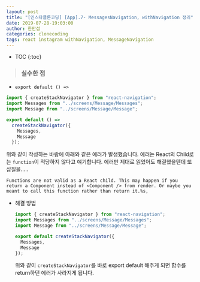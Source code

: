 ```yaml
---
layout: post
title: "[인스타클론코딩] [App].7- MessagesNavigation, withNavigation 정리"
date: 2019-07-28-19:03:00
author: 한만섭
categories: clonecoding
tags: react instagram withNavigation, MessageNavigation
---
```


* TOC
{:toc}





















> ### 실수한 점 

* `export default () => `

```js
import { createStackNavigator } from "react-navigation";
import Messages from "../screens/Message/Messages";
import Message from "../screens/Message/Message";

export default () =>
  createStackNavigator({
    Messages,
    Message
  });

```

위와 같이 작성하는 바람에 아래와 같은 에러가 발생했습니다. 에러는 React의 Child로는 `function`이 적당하지 않다고 얘기합니다. 에러만 제대로 읽었어도 해결했을텐데 또 삽질을.....

```
Functions are not valid as a React child. This may happen if you return a Component instead of <Component /> from render. Or maybe you meant to call this function rather than return it.%s, 
```

* 해결 방법 

  ```js
  import { createStackNavigator } from "react-navigation";
  import Messages from "../screens/Message/Messages";
  import Message from "../screens/Message/Message";
  
  export default createStackNavigator({
    Messages,
    Message
  });
  
  ```

  위와 같이 `createStackNavigator`를 바로 export default 해주게 되면 함수를 return하던 에러가 사라지게 됩니다.  

  

